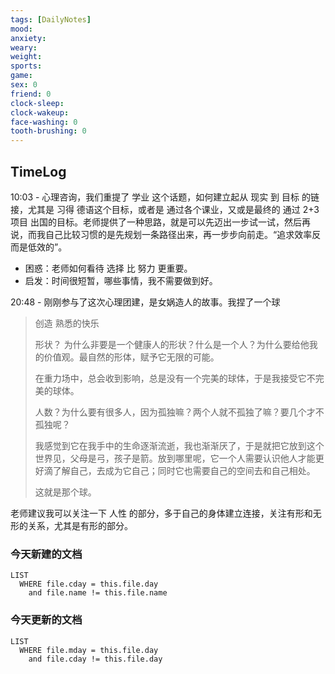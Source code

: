 ```yaml
---
tags: [DailyNotes]
mood: 
anxiety: 
weary: 
weight:
sports: 
game:
sex: 0
friend: 0
clock-sleep:
clock-wakeup:
face-washing: 0
tooth-brushing: 0
---
```


## TimeLog

10:03 - 心理咨询，我们重提了 学业 这个话题，如何建立起从 现实 到 目标 的链接，尤其是 习得 德语这个目标，或者是 通过各个课业，又或是最终的 通过 2+3 项目 出国的目标。老师提供了一种思路，就是可以先迈出一步试一试，然后再说，而我自己比较习惯的是先规划一条路径出来，再一步步向前走。“追求效率反而是低效的”。
- 困惑：老师如何看待 选择 比 努力 更重要。
- 启发：时间很短暂，哪些事情，我不需要做到好。

20:48 - 刚刚参与了这次心理团建，是女娲造人的故事。我捏了一个球

> 创造 熟悉的快乐
> 
> 形状？ 为什么非要是一个健康人的形状？什么是一个人？为什么要给他我的价值观。最自然的形体，赋予它无限的可能。
> 
> 在重力场中，总会收到影响，总是没有一个完美的球体，于是我接受它不完美的球体。
> 
> 人数？为什么要有很多人，因为孤独嘛？两个人就不孤独了嘛？要几个才不孤独呢？
> 
> 我感觉到它在我手中的生命逐渐流逝，我也渐渐厌了，于是就把它放到这个世界见，父母是弓，孩子是箭。放到哪里呢，它一个人需要认识他人才能更好滴了解自己，去成为它自己；同时它也需要自己的空间去和自己相处。
> 
> 这就是那个球。

老师建议我可以关注一下 人性 的部分，多于自己的身体建立连接，关注有形和无形的关系，尤其是有形的部分。


### 今天新建的文档
```dataview
LIST 
  WHERE file.cday = this.file.day
    and file.name != this.file.name
```

### 今天更新的文档
```dataview
LIST
  WHERE file.mday = this.file.day
    and file.cday != this.file.day
```
